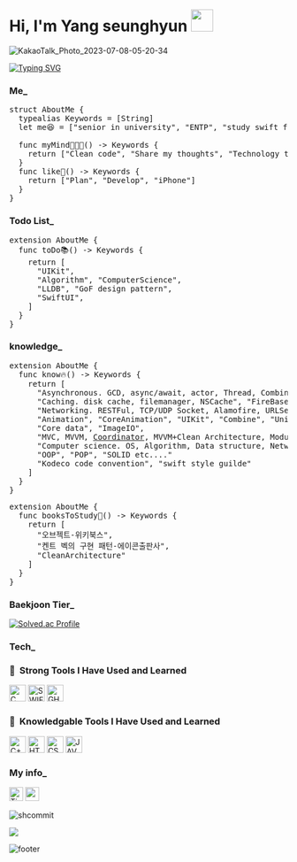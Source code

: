 <div align=left><h1>Hi, I'm Yang seunghyun <img src="https://www.emojiall.com/images/240/microsoft-teams/1f44b.png" width="40" height="40"/>
 </h1></div>

![KakaoTalk_Photo_2023-07-08-05-20-34](https://github.com/SHcommit/SHcommit/assets/96910404/52e03dfa-748f-4ef2-85f6-5ca32e1fcec4)

<a href="https://git.io/typing-svg"><img src="https://readme-typing-svg.demolab.com?font=Caveat&weight=450&size=35&duration=4500&pause=1000&color=FAAB78&center=true&width=600&lines=I+like+IOS+app+development+%3A);I'm+improving+every+day+!!!" alt="Typing SVG" /></a>

<div align=left><h3>Me_</div>

<pre>
struct AboutMe {
  typealias Keywords = [String]
  let me😆 = ["senior in university", "ENTP", "study swift for developing iOS app"]
  
  func myMind👨🏻‍💻() -> Keywords {
    return ["Clean code", "Share my thoughts", "Technology that can make anything I imagine"]
  }
  func like🫠() -> Keywords {
    return ["Plan", "Develop", "iPhone"]
  }
}
</pre>

<div align=left><h3>Todo List_</div>

<pre>
extension AboutMe {
  func toDo📚() -> Keywords {
    return [
      "UIKit",
      "Algorithm", "ComputerScience",
      "LLDB", "GoF design pattern",
      "SwiftUI",
    ]
  }
}
</pre>

<div align=left><h3>knowledge_</div>
 
<pre>
extension AboutMe {
  func know🔥() -> Keywords {
    return [
      "Asynchronous. GCD, async/await, actor, Thread, Combine etc...",
      "Caching. disk cache, filemanager, NSCache", "FireBase etc...",
      "Networking. RESTFul, TCP/UDP Socket, Alamofire, URLSession", "URLSession protocols etc...",
      "Animation", "CoreAnimation", "UIKit", "Combine", "Unit Test", "AutoLayout", DIP+DI, "Protocol any, some, coposition..?",  "Swinject",
      "Core data", "ImageIO",
      "MVC, MVVM, <a href="https://github.com/SHcommit/SHCoordinator/graphs/traffic">Coordinator</a>, MVVM+Clean Architecture, Modularization etc...",
      "Computer science. OS, Algorithm, Data structure, Network etc...",
      "OOP", "POP", "SOLID etc...."
      "Kodeco code convention", "swift style guilde"
    ]
  }
}
</pre>

<pre>
extension AboutMe {
  func booksToStudy📖() -> Keywords {
    return [
      "오브젝트-위키북스",
      "켄트 벡의 구현 패턴-에이콘출판사",
      "CleanArchitecture"
    ]
  }
}
</pre>


<div align=left><h3>Baekjoon Tier_</div>

[![Solved.ac Profile](http://mazassumnida.wtf/api/v2/generate_badge?boj=happysh_s2)](https://solved.ac/happysh_s2/)
 


<div align=left><h3>Tech_</div>
 
  <h3> 🚀 &nbsp;Strong Tools I Have Used and Learned</h3>
<p align="left">
 <img src="https://img.shields.io/badge/C-00599C?style=for-the-badge&logo=c&logoColor=white" alt="C" height="30"/>
 <img src="https://img.shields.io/badge/Swift-FA7343?style=for-the-badge&logo=swift&logoColor=white" alt="SWIFT" height="30"/>
 <img src="https://img.shields.io/badge/GitHub-100000?style=for-the-badge&logo=github&logoColor=white" alt="GHTHUB" height="30"/>

</p>

 	
 
 <h3> 🚀 &nbsp;Knowledgable Tools I Have Used and Learned</h3>
<p align="left">
 <img src="https://img.shields.io/badge/C%2B%2B-00599C?style=for-the-badge&logo=c%2B%2B&logoColor=white" alt="C++" height="30"/>
 <img src="https://img.shields.io/badge/HTML5-E34F26?style=for-the-badge&logo=html5&logoColor=white" alt="HTML" height="30"/>
 <img src="https://img.shields.io/badge/CSS3-1572B6?style=for-the-badge&logo=css3&logoColor=white" alt="CSS" height="30"/>
 <img src="https://img.shields.io/badge/Java-ED8B00?style=for-the-badge&logo=java&logoColor=white" alt="JAVA" height="30"/>
</p>


<div align=left><h3>My info_</div>
 <a href="https://dev-with-precious-dreams.tistory.com/" target="_blank"><img alt="Tistory" src ="https://img.shields.io/badge/Tistory-FFFFFF?&style=for-the-badge&logo=Tistory&logoColor=black" height="25"/></a>
<img src="https://img.shields.io/badge/happysh_s2@naver.com-yellow?style=flat-square&logo=Gmail&logoColor=email" height="25"/></a>
 
 ![shcommit](https://github-readme-stats.vercel.app/api?username=shcommit&show_icons=true&theme=gruvbox)
 
 <a href="https://hits.seeyoufarm.com"><img src="https://hits.seeyoufarm.com/api/count/incr/badge.svg?url=https%3A%2F%2Fgithub.com%2Fshcommit%2Fhit-counter&count_bg=%23FFDCA9&title_bg=%23E8F3D6&icon=verizon.svg&icon_color=%23DB7A7A&title=hits&edge_flat=false"/></a>

![footer](https://capsule-render.vercel.app/api?section=footer&type=Waving&color=gradient)
